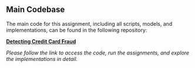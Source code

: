 ## Main Codebase

The main code for this assignment, including all scripts, models, and implementations, can be found in the following repository:

[**Detecting Credit Card Fraud**](#) 

*Please follow the link to access the code, run the assignments, and explore the implementations in detail.*


